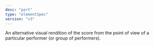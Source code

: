 ```yaml
---
desc: "part"
type: "elementSpec"
version: "v3"
---
```


An alternative visual rendition of the score from the point of view of a particular
performer (or group of performers).